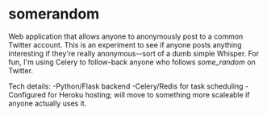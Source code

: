 # somerandom
Web application that allows anyone to anonymously post to a common Twitter account. This is an experiment to see if anyone posts anything interesting if they're really anonymous--sort of a dumb simple Whisper. For fun, I'm using Celery to follow-back anyone who follows _some_random_ on Twitter.

Tech details:
-Python/Flask backend
-Celery/Redis for task scheduling
-Configured for Heroku hosting; will move to something more scaleable if anyone actually uses it.
